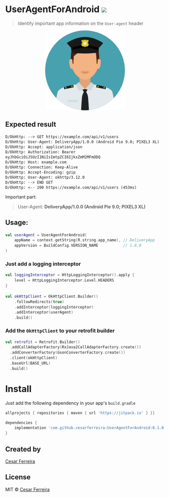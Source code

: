 # UserAgentForAndroid [![](https://jitpack.io/v/cesarferreira/UserAgentForAndroid.svg)](https://jitpack.io/#cesarferreira/UserAgentForAndroid)


> Identify important app information on the `User-agent` header

<p align="center">
  <img src="extras/police.png" width="50%" />
</p>


## Expected result

```
D/OkHttp: --> GET https://example.com/api/v1/users
D/OkHttp: User-Agent: DeliveryApp/1.0.0 (Android Pie 9.0; PIXEL3 XL)
D/OkHttp: Accept: application/json
D/OkHttp: Authorization: Bearer eyJhbGciOiJSUzI1NiIsImtpZCI6IjkxZmM2MFmODQ
D/OkHttp: Host: example.com
D/OkHttp: Connection: Keep-Alive
D/OkHttp: Accept-Encoding: gzip
D/OkHttp: User-Agent: okhttp/3.12.0
D/OkHttp: --> END GET
D/OkHttp: <-- 200 https://example.com/api/v1/users (453ms)
```

Important part:

> User-Agent: **DeliveryApp/1.0.0 (Android Pie 9.0; PIXEL3 XL)**

## Usage:

```kotlin
val userAgent = UserAgentForAndroid(
    appName = context.getString(R.string.app_name), // DeliveryApp
    appVersion = BuildConfig.VERSION_NAME           // 1.0.0
)
```

### Just add a logging interceptor

```kotlin
val loggingInterceptor = HttpLoggingInterceptor().apply {
    level = HttpLoggingInterceptor.Level.HEADERS
}

val okHttpClient = OkHttpClient.Builder()
    .followRedirects(true)
    .addInterceptor(loggingInterceptor)
    .addInterceptor(userAgent)
    .build()
```

### Add the `OkHttpClient` to your retrofit builder

```kotlin
val retrofit = Retrofit.Builder()
  .addCallAdapterFactory(RxJava2CallAdapterFactory.create())
  .addConverterFactory(GsonConverterFactory.create())
  .client(okHttpClient)
  .baseUrl(BASE_URL)
  .build()
```

# Install
Just add the following dependency in your app's `build.gradle`

```groovy
allprojects { repositories { maven { url 'https://jitpack.io' } }}
```

```groovy
dependencies {
    implementation 'com.github.cesarferreira:UserAgentForAndroid:0.1.0'
}
```


## Created by
[Cesar Ferreira](https://cesarferreira.com)

## License
MIT © [Cesar Ferreira](http://cesarferreira.com)